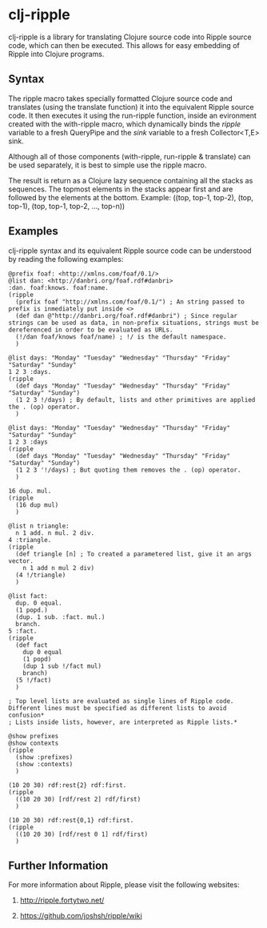 
clj-ripple
==========

clj-ripple is a library for translating Clojure source code into Ripple source code, which can then be executed.
This allows for easy embedding of Ripple into Clojure programs.

Syntax
------

The ripple macro takes specially formatted Clojure source code and translates (using the translate function) it into the equivalent Ripple source code.
It then executes it using the run-ripple function, inside an evironment created with the with-ripple macro, which dynamically binds the *ripple* variable
to a fresh QueryPipe and the *sink* variable to a fresh Collector<T,E> sink.

Although all of those components (with-ripple, run-ripple & translate) can be used separately, it is best to simple use the ripple macro.

The result is return as a Clojure lazy sequence containing all the stacks as sequences.
The topmost elements in the stacks appear first and are followed by the elements at the bottom.
Example: ((top, top-1, top-2), (top, top-1), (top, top-1, top-2, ..., top-n))

Examples
--------

clj-ripple syntax and its equivalent Ripple source code can be understood by reading the following examples:

	@prefix foaf: <http://xmlns.com/foaf/0.1/>
	@list dan: <http://danbri.org/foaf.rdf#danbri>
	:dan. foaf:knows. foaf:name.
	(ripple
	  (prefix foaf "http://xmlns.com/foaf/0.1/") ; An string passed to prefix is inmediately put inside <>
	  (def dan @"http://danbri.org/foaf.rdf#danbri") ; Since regular strings can be used as data, in non-prefix situations, strings must be dereferenced in order to be evaluated as URLs.
	  (!/dan foaf/knows foaf/name) ; !/ is the default namespace.
	  )

	@list days: "Monday" "Tuesday" "Wednesday" "Thursday" "Friday" "Saturday" "Sunday"
	1 2 3 :days.
	(ripple
	  (def days "Monday" "Tuesday" "Wednesday" "Thursday" "Friday" "Saturday" "Sunday")
	  (1 2 3 !/days) ; By default, lists and other primitives are applied the . (op) operator.
	  )

	@list days: "Monday" "Tuesday" "Wednesday" "Thursday" "Friday" "Saturday" "Sunday"
	1 2 3 :days
	(ripple
	  (def days "Monday" "Tuesday" "Wednesday" "Thursday" "Friday" "Saturday" "Sunday")
	  (1 2 3 '!/days) ; But quoting them removes the . (op) operator.
	  )

	16 dup. mul.
	(ripple
	  (16 dup mul)
	  )

	@list n triangle:
	  n 1 add. n mul. 2 div.
	4 :triangle.
	(ripple
	  (def triangle [n] ; To created a parametered list, give it an args vector.
	    n 1 add n mul 2 div)
	  (4 !/triangle)
	  )

	@list fact:
	  dup. 0 equal.
	  (1 popd.)
	  (dup. 1 sub. :fact. mul.)
	  branch.
	5 :fact.
	(ripple
	  (def fact
	    dup 0 equal
	    (1 popd)
	    (dup 1 sub !/fact mul)
	    branch)
	  (5 !/fact)
	  )

	; Top level lists are evaluated as single lines of Ripple code. Different lines must be specified as different lists to avoid confusion*
	; Lists inside lists, however, are interpreted as Ripple lists.*

	@show prefixes
	@show contexts
	(ripple
	  (show :prefixes)
	  (show :contexts)
	  )

	(10 20 30) rdf:rest{2} rdf:first.
	(ripple
	  ((10 20 30) [rdf/rest 2] rdf/first)
	  )

	(10 20 30) rdf:rest{0,1} rdf:first.
	(ripple
	  ((10 20 30) [rdf/rest 0 1] rdf/first)
	  )

Further Information
-------------------

For more information about Ripple, please visit the following websites:

1.	http://ripple.fortytwo.net/

2.	https://github.com/joshsh/ripple/wiki

